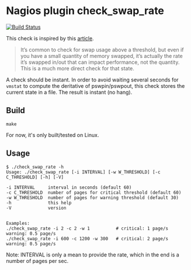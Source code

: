 # Nagios plugin check_swap_rate

[![Build Status](https://travis-ci.org/fridim/nagios-plugin-check_swap_rate.svg?branch=master)](https://travis-ci.org/fridim/nagios-plugin-check_swap_rate)

This check is inspired by this [article](http://word.bitly.com/post/74839060954/ten-things-to-monitor).

> It’s common to check for swap usage above a threshold, but even if you have a small quantity of memory swapped, it’s actually the rate it’s swapped in/out that can impact performance, not the quantity. This is a much more direct check for that state.

A check should be instant. In order to avoid waiting several seconds for <code>vmstat</code> to compute the deritative of pswpin/pswpout, this check stores the current state in a file. The result is instant (no hang).

## Build

    make

For now, it's only built/tested on Linux.

## Usage

	$ ./check_swap_rate -h
	Usage: ./check_swap_rate [-i INTERVAL] [-w W_THRESHOLD] [-c C_THRESHOLD] [-h] [-V]

	-i INTERVAL     interval in seconds (default 60)
	-c C_THRESHOLD  number of pages for critical threshold (default 60)
	-w W_THRESHOLD  number of pages for warning threshold (default 30)
	-h              this help
	-V              version


	Examples:
    ./check_swap_rate -i 2 -c 2 -w 1          # critical: 1 page/s  warning: 0.5 page/s
    ./check_swap_rate -i 600 -c 1200 -w 300   # critical: 2 page/s  warning: 0.5 page/s

Note: INTERVAL is only a mean to provide the rate, which in the end is a number of pages per sec.

